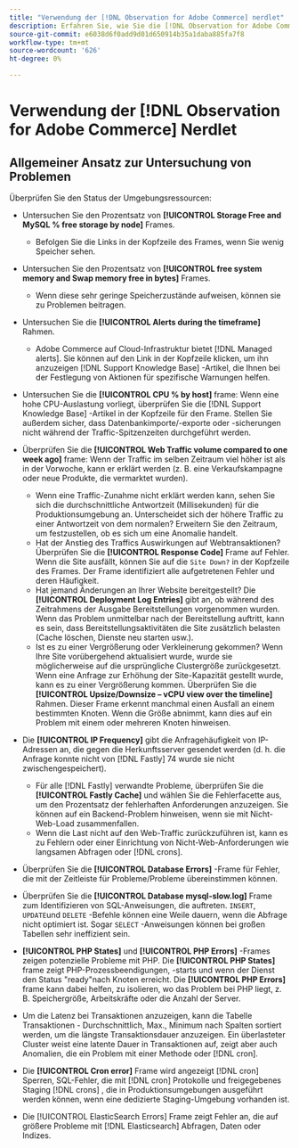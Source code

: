```yaml
---
title: "Verwendung der [!DNL Observation for Adobe Commerce] nerdlet"
description: Erfahren Sie, wie Sie die [!DNL Observation for Adobe Commerce] Nerdlet.
source-git-commit: e6038d6f0add9d01d650914b35a1daba885fa7f8
workflow-type: tm+mt
source-wordcount: '626'
ht-degree: 0%

---
```


# Verwendung der [!DNL Observation for Adobe Commerce] Nerdlet

## Allgemeiner Ansatz zur Untersuchung von Problemen

Überprüfen Sie den Status der Umgebungsressourcen:

* Untersuchen Sie den Prozentsatz von **[!UICONTROL Storage Free and MySQL % free storage by node]** Frames.

   * Befolgen Sie die Links in der Kopfzeile des Frames, wenn Sie wenig Speicher sehen.

* Untersuchen Sie den Prozentsatz von **[!UICONTROL free system memory and Swap memory free in bytes]** Frames.

   * Wenn diese sehr geringe Speicherzustände aufweisen, können sie zu Problemen beitragen.

* Untersuchen Sie die **[!UICONTROL Alerts during the timeframe]** Rahmen.

   * Adobe Commerce auf Cloud-Infrastruktur bietet [!DNL Managed alerts]. Sie können auf den Link in der Kopfzeile klicken, um ihn anzuzeigen [!DNL Support Knowledge Base] -Artikel, die Ihnen bei der Festlegung von Aktionen für spezifische Warnungen helfen.

* Untersuchen Sie die **[!UICONTROL CPU % by host]** frame: Wenn eine hohe CPU-Auslastung vorliegt, überprüfen Sie die [!DNL Support Knowledge Base] -Artikel in der Kopfzeile für den Frame. Stellen Sie außerdem sicher, dass Datenbankimporte/-exporte oder -sicherungen nicht während der Traffic-Spitzenzeiten durchgeführt werden.

* Überprüfen Sie die **[!UICONTROL Web Traffic volume compared to one week ago]** frame: Wenn der Traffic im selben Zeitraum viel höher ist als in der Vorwoche, kann er erklärt werden (z. B. eine Verkaufskampagne oder neue Produkte, die vermarktet wurden).
   * Wenn eine Traffic-Zunahme nicht erklärt werden kann, sehen Sie sich die durchschnittliche Antwortzeit (Millisekunden) für die Produktionsumgebung an. Unterscheidet sich der höhere Traffic zu einer Antwortzeit von dem normalen? Erweitern Sie den Zeitraum, um festzustellen, ob es sich um eine Anomalie handelt.
   * Hat der Anstieg des Traffics Auswirkungen auf Webtransaktionen? Überprüfen Sie die **[!UICONTROL Response Code]** Frame auf Fehler. Wenn die Site ausfällt, können Sie auf die `Site Down?` in der Kopfzeile des Frames. Der Frame identifiziert alle aufgetretenen Fehler und deren Häufigkeit.
   * Hat jemand Änderungen an Ihrer Website bereitgestellt? Die **[!UICONTROL Deployment Log Entries]** gibt an, ob während des Zeitrahmens der Ausgabe Bereitstellungen vorgenommen wurden. Wenn das Problem unmittelbar nach der Bereitstellung auftritt, kann es sein, dass Bereitstellungsaktivitäten die Site zusätzlich belasten (Cache löschen, Dienste neu starten usw.).
   * Ist es zu einer Vergrößerung oder Verkleinerung gekommen? Wenn Ihre Site vorübergehend aktualisiert wurde, wurde sie möglicherweise auf die ursprüngliche Clustergröße zurückgesetzt. Wenn eine Anfrage zur Erhöhung der Site-Kapazität gestellt wurde, kann es zu einer Vergrößerung kommen. Überprüfen Sie die **[!UICONTROL Upsize/Downsize – vCPU view over the timeline]** Rahmen. Dieser Frame erkennt manchmal einen Ausfall an einem bestimmten Knoten. Wenn die Größe abnimmt, kann dies auf ein Problem mit einem oder mehreren Knoten hinweisen.

* Die **[!UICONTROL IP Frequency]** gibt die Anfragehäufigkeit von IP-Adressen an, die gegen die Herkunftsserver gesendet werden (d. h. die Anfrage konnte nicht von [!DNL Fastly] 74 wurde sie nicht zwischengespeichert).

   * Für alle [!DNL Fastly] verwandte Probleme, überprüfen Sie die **[!UICONTROL Fastly Cache]** und wählen Sie die Fehlerfacette aus, um den Prozentsatz der fehlerhaften Anforderungen anzuzeigen. Sie können auf ein Backend-Problem hinweisen, wenn sie mit Nicht-Web-Load zusammenfallen.
   * Wenn die Last nicht auf den Web-Traffic zurückzuführen ist, kann es zu Fehlern oder einer Einrichtung von Nicht-Web-Anforderungen wie langsamen Abfragen oder [!DNL crons].

* Überprüfen Sie die **[!UICONTROL Database Errors]** -Frame für Fehler, die mit der Zeitleiste für Probleme/Probleme übereinstimmen können.
* Überprüfen Sie die **[!UICONTROL Database mysql-slow.log]** Frame zum Identifizieren von SQL-Anweisungen, die auftreten. `INSERT`, `UPDATE`und `DELETE` -Befehle können eine Weile dauern, wenn die Abfrage nicht optimiert ist. Sogar `SELECT` -Anweisungen können bei großen Tabellen sehr ineffizient sein.
* **[!UICONTROL PHP States]** und **[!UICONTROL PHP Errors]** -Frames zeigen potenzielle Probleme mit PHP. Die **[!UICONTROL PHP States]** frame zeigt PHP-Prozessbeendigungen, -starts und wenn der Dienst den Status &quot;ready&quot;nach Knoten erreicht. Die **[!UICONTROL PHP Errors]** frame kann dabei helfen, zu isolieren, wo das Problem bei PHP liegt, z. B. Speichergröße, Arbeitskräfte oder die Anzahl der Server.
* Um die Latenz bei Transaktionen anzuzeigen, kann die Tabelle Transaktionen - Durchschnittlich, Max., Minimum nach Spalten sortiert werden, um die längste Transaktionsdauer anzuzeigen. Ein überlasteter Cluster weist eine latente Dauer in Transaktionen auf, zeigt aber auch Anomalien, die ein Problem mit einer Methode oder [!DNL cron].
* Die **[!UICONTROL Cron error]** Frame wird angezeigt [!DNL cron] Sperren, SQL-Fehler, die mit [!DNL cron] Protokolle und freigegebenes Staging [!DNL crons] , die in Produktionsumgebungen ausgeführt werden können, wenn eine dedizierte Staging-Umgebung vorhanden ist.
* Die [!UICONTROL ElasticSearch Errors] Frame zeigt Fehler an, die auf größere Probleme mit [!DNL Elasticsearch] Abfragen, Daten oder Indizes.
